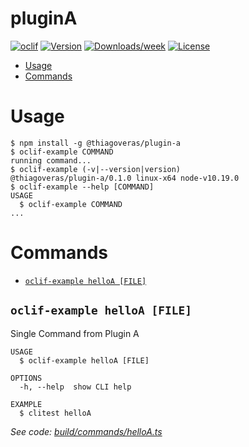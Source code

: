 pluginA
=======



[![oclif](https://img.shields.io/badge/cli-oclif-brightgreen.svg)](https://oclif.io)
[![Version](https://img.shields.io/npm/v/pluginA.svg)](https://npmjs.org/package/pluginA)
[![Downloads/week](https://img.shields.io/npm/dw/pluginA.svg)](https://npmjs.org/package/pluginA)
[![License](https://img.shields.io/npm/l/pluginA.svg)](https://github.com/VerasThiago/pluginA/blob/master/package.json)

<!-- toc -->
* [Usage](#usage)
* [Commands](#commands)
<!-- tocstop -->
# Usage
<!-- usage -->
```sh-session
$ npm install -g @thiagoveras/plugin-a
$ oclif-example COMMAND
running command...
$ oclif-example (-v|--version|version)
@thiagoveras/plugin-a/0.1.0 linux-x64 node-v10.19.0
$ oclif-example --help [COMMAND]
USAGE
  $ oclif-example COMMAND
...
```
<!-- usagestop -->
# Commands
<!-- commands -->
* [`oclif-example helloA [FILE]`](#oclif-example-helloa-file)

## `oclif-example helloA [FILE]`

Single Command from Plugin A

```
USAGE
  $ oclif-example helloA [FILE]

OPTIONS
  -h, --help  show CLI help

EXAMPLE
  $ clitest helloA
```

_See code: [build/commands/helloA.ts](https://github.com/VerasThiago/npmPackageTests/blob/v0.1.0/build/commands/helloA.ts)_
<!-- commandsstop -->
